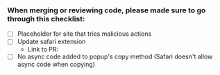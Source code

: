 ### When merging or reviewing code, please made sure to go through this checklist:

- [ ] Placeholder for site that tries malicious actions
- [ ] Update safari extension
  - Link to PR:
- [ ] No async code added to popup's copy method (Safari doesn't allow async code when copying)
